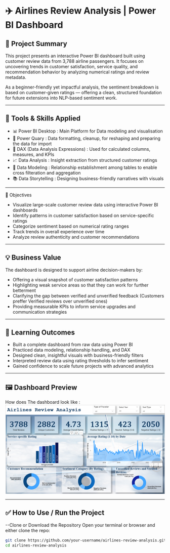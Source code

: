 # ✈️ Airlines Review Analysis | Power BI Dashboard  


## 📌 Project Summary

This project presents an interactive Power BI dashboard built using customer review data from 3,788 airline passengers. It focuses on uncovering trends in customer satisfaction, service quality, and recommendation behavior by analyzing numerical ratings and review metadata. 

As a beginner-friendly yet impactful analysis, the sentiment breakdown is based on customer-given ratings — offering a clean, structured foundation for future extensions into NLP-based sentiment work.

---

## 🧩 Tools & Skills Applied

- 📊 Power BI	Desktop : Main Platform for Data modeling and visualisation
- 📁 Power Quary : Data formatting, cleanup, for reshaping and preparing the data for import
- 🧮 DAX (Data Analysis Expressions) :	Used for calculated columns, measures, and KPIs
- 📈 Data Analysis	: Insight extraction from structured customer ratings
- 🧩 Data Modeling :	Relationship establishment among tables to enable cross filteration and aggregation
- 📚 Data Storytelling	: Designing business-friendly narratives with visuals

---


🎯 Objectives

- Visualize large-scale customer review data using interactive Power BI dashboards  
- Identify patterns in customer satisfaction based on service-specific ratings  
- Categorize sentiment based on numerical rating ranges  
- Track trends in overall experience over time  
- Analyze review authenticity and customer recommendations
  
---

## 💡 Business Value

The dashboard is designed to support airline decision-makers by:

- Offering a visual snapshot of customer satisfaction patterns  
- Highlighting weak service areas so that they can work for further betterment   
- Clarifying the gap between verified and unverified feedback (Customers preffer Verified reviews over unverified ones)
- Providing measurable KPIs to inform service upgrades and communication strategies  

---

## 🧠 Learning Outcomes

- Built a complete dashboard from raw data using Power BI  
- Practiced data modeling, relationship handling, and DAX  
- Designed clean, insightful visuals with business-friendly filters  
- Interpreted review data using rating thresholds to infer sentiment  
- Gained confidence to scale future projects with advanced analytics

---

## 🖼️ Dashboard Preview

How does The dashboard look like :  ![Dashboard Preview](https://github.com/paulnilormi/Airlines_Review_Analysis/blob/main/Screenshot%202025-07-30%20205236.png)

---

## ✅ How to Use / Run the Project

--Clone or Download the Repository
   Open your terminal or browser and either clone the repo:
   ```bash
   git clone https://github.com/your-username/airlines-review-analysis.git
   cd airlines-review-analysis
